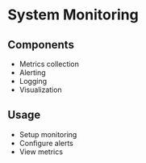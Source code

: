 # System Monitoring

## Components
- Metrics collection
- Alerting
- Logging
- Visualization

## Usage
- Setup monitoring
- Configure alerts
- View metrics

